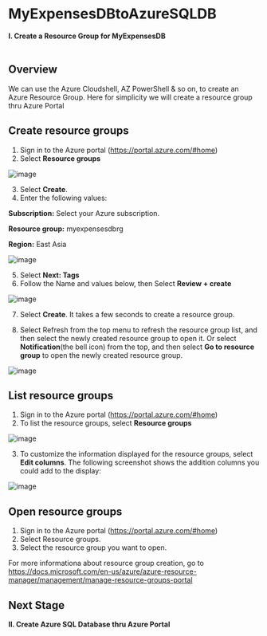 # MyExpensesDBtoAzureSQLDB

**I. Create a Resource Group for MyExpensesDB**
<br/>
<br/>

**Overview**
------------------------------------------------------------------------------------------------------------------------------------
We can use the Azure Cloudshell, AZ PowerShell & so on, to create an Azure Resource Group. Here for simplicity we will create a resource group thru Azure Portal


**Create resource groups**
------------------------------------------------------------------------------------------------------------------------------------

1. Sign in to the Azure portal (https://portal.azure.com/#home)
2. Select **Resource groups**

![image](https://user-images.githubusercontent.com/95063830/158051294-ac51529a-1c6d-4a24-a8ef-0cf9ab4797f3.png)

3. Select **Create**.
4. Enter the following values:

  **Subscription:** Select your Azure subscription.

  **Resource group:** myexpensesdbrg

  **Region:** East Asia
  
![image](https://user-images.githubusercontent.com/95063830/158051524-91a157ad-9747-472e-a96d-3a83b29f1c58.png)

5. Select **Next: Tags**
6. Follow the Name and values below, then Select **Review + create**

![image](https://user-images.githubusercontent.com/95063830/158051586-fbf908e1-e4ea-48d7-9588-4a267b520a6b.png)

7. Select **Create**. It takes a few seconds to create a resource group.

8. Select Refresh from the top menu to refresh the resource group list, and then select the newly created resource group to open it. Or select **Notification**(the bell icon) from the top, and then select **Go to resource group** to open the newly created resource group.

![image](https://user-images.githubusercontent.com/95063830/158051667-0149a710-349e-4f94-85de-cc71b20ab5ea.png)


**List resource groups**
------------------------------------------------------------------------------------------------------------------------------------

1. Sign in to the Azure portal (https://portal.azure.com/#home)
2. To list the resource groups, select **Resource groups**

![image](https://user-images.githubusercontent.com/95063830/158051764-5054d265-887b-44e4-975f-2412d25511ff.png)

3. To customize the information displayed for the resource groups, select **Edit columns**. The following screenshot shows the addition columns you could add to the display:

![image](https://user-images.githubusercontent.com/95063830/158051786-0db2fd55-07ee-4bb4-9c60-79b088f261f4.png)


**Open resource groups**
------------------------------------------------------------------------------------------------------------------------------------
1. Sign in to the Azure portal (https://portal.azure.com/#home)
2. Select Resource groups.
3. Select the resource group you want to open.

For more informationa about resource group creation, go to https://docs.microsoft.com/en-us/azure/azure-resource-manager/management/manage-resource-groups-portal


**Next Stage**
------------------------------------------------------------------------------------------------------------------------------------

**II. Create Azure SQL Database thru Azure Portal**
